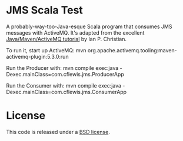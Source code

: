 JMS Scala Test
==============
A probably-way-too-Java-esque Scala program that consumes JMS messages with ActiveMQ. It's adapted from the excellent [Java/Maven/ActiveMQ tutorial](http://pookey.co.uk/blog/archives/73-Playing-with-ActiveMQ-using-Maven.html) by Ian P. Christian.

To run it, start up ActiveMQ:
	mvn org.apache.activemq.tooling:maven-activemq-plugin:5.3.0:run

Run the Producer with:
    mvn compile exec:java -Dexec.mainClass=com.cflewis.jms.ProducerApp

Run the Consumer with:
	mvn compile exec:java -Dexec.mainClass=com.cflewis.jms.ConsumerApp
	
License
=======
This code is released under a [BSD license](http://creativecommons.org/licenses/BSD/).